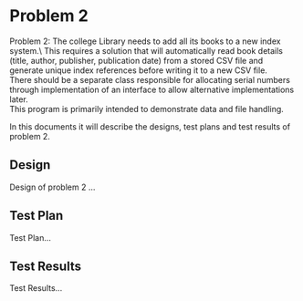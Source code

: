 # Problem 2
Problem 2: The college Library needs to add all its books to a new index system.\ 
This requires a solution that will automatically read book details (title, author, publisher, publication date) from a stored CSV file and generate unique index references before writing it to a new CSV file.\
There should be a separate class responsible for allocating serial numbers through implementation of an interface to allow alternative implementations later.\
This program is primarily intended to demonstrate data and file handling. 

In this documents it will describe the designs, test plans and test results of problem 2.

## Design 
Design of problem 2 ...

## Test Plan
Test Plan...

## Test Results
Test Results...